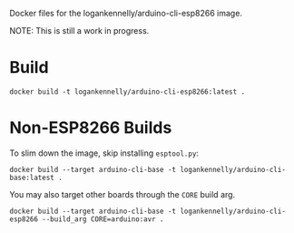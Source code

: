 Docker files for the logankennelly/arduino-cli-esp8266 image.

NOTE: This is still a work in progress.

# Build

```
docker build -t logankennelly/arduino-cli-esp8266:latest .
```

# Non-ESP8266 Builds

To slim down the image, skip installing `esptool.py`:

```
docker build --target arduino-cli-base -t logankennelly/arduino-cli-base:latest .
```

You may also target other boards through the `CORE` build arg.

```
docker build --target arduino-cli-base -t logankennelly/arduino-cli-esp8266 --build_arg CORE=arduino:avr .
```
